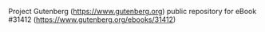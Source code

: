Project Gutenberg (https://www.gutenberg.org) public repository for eBook #31412 (https://www.gutenberg.org/ebooks/31412)
